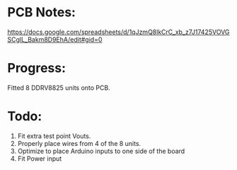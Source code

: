 # PCB Notes:
https://docs.google.com/spreadsheets/d/1qJzmQ8lkCrC_xb_z7J17425VOVGSCglL_Bakm8D9EhA/edit#gid=0

# Progress: 
Fitted 8 DDRV8825 units onto PCB. 

# Todo: 
1. Fit extra test point Vouts. 
2. Properly place wires from 4 of the 8 units. 
3. Optimize to place Arduino inputs to one side of the board
4. Fit Power input
